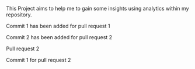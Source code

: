 This Project aims to help me to gain some insights using analytics within my repository.

Commit 1 has been added for pull request 1

Commit 2 has been added for pull request 2

Pull request 2

Commit 1 for pull request 2

